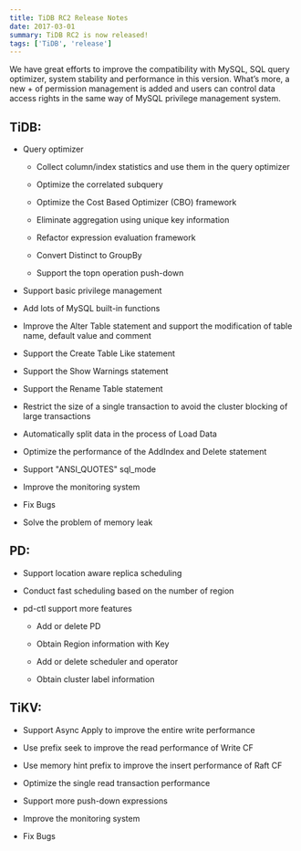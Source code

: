 ```yaml
---
title: TiDB RC2 Release Notes
date: 2017-03-01
summary: TiDB RC2 is now released!
tags: ['TiDB', 'release']
---
```


We have great efforts to improve the compatibility with MySQL, SQL query optimizer, system stability and performance in this version. What’s more, a new + of permission management is added and users can control data access rights in the same way of MySQL privilege management system.

## TiDB:

+ Query optimizer

    - Collect column/index statistics and use them in the query optimizer

    - Optimize the correlated subquery

    - Optimize the Cost Based Optimizer (CBO) framework

    - Eliminate aggregation using unique key information

    - Refactor expression evaluation framework

    - Convert Distinct to GroupBy

    - Support the topn operation push-down

+ Support basic privilege management

+ Add lots of MySQL built-in functions

+ Improve the Alter Table statement and support the modification of table name, default value and comment

+ Support the Create Table Like statement

+ Support the Show Warnings statement

+ Support the Rename Table statement

+ Restrict the size of a single transaction to avoid the cluster blocking of large transactions

+ Automatically split data in the process of Load Data

+ Optimize the performance of the AddIndex and Delete statement

+ Support "ANSI_QUOTES" sql_mode

+ Improve the monitoring system

+ Fix Bugs

+ Solve the problem of memory leak

## PD:

+ Support location aware replica scheduling

+ Conduct fast scheduling based on the number of region

+ pd-ctl support more features

    - Add or delete PD

    - Obtain Region information with Key

    - Add or delete scheduler and operator

    - Obtain cluster label information

## TiKV:

+ Support Async Apply to improve the entire write performance

+ Use prefix seek to improve the read performance of Write CF

+ Use memory hint prefix to improve the insert performance of Raft CF

+ Optimize the single read transaction performance

+ Support more push-down expressions

+ Improve the monitoring system

+ Fix Bugs

